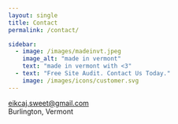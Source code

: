 ```yaml
---
layout: single
title: Contact
permalink: /contact/

sidebar:
  - image: /images/madeinvt.jpeg
    image_alt: "made in vermont"
    text: "made in vermont with <3"
  - text: "Free Site Audit. Contact Us Today."
    image: /images/icons/customer.svg
---
```


<a href="mailto:eikcaj.sweet@gmail.com">eikcaj.sweet@gmail.com</a>
<br/>
Burlington, Vermont